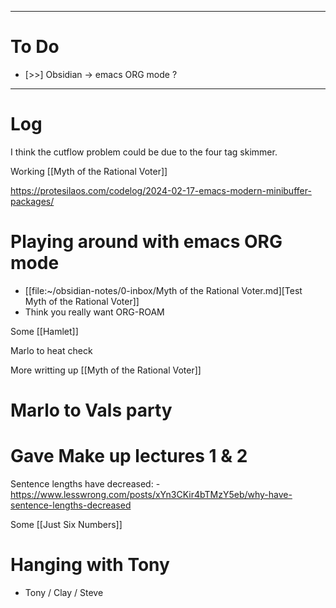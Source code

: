 

---
# To Do

- [>>] Obsidian -> emacs ORG mode ?

---

# Log

I think the cutflow problem could be due to the four tag skimmer.

Working [[Myth of the Rational Voter]]

https://protesilaos.com/codelog/2024-02-17-emacs-modern-minibuffer-packages/


# Playing around with emacs ORG mode
- [[file:~/obsidian-notes/0-inbox/Myth of the Rational Voter.md][Test Myth of the Rational Voter]]
- Think you really want ORG-ROAM

Some [[Hamlet]]

Marlo to heat check    

More writting up [[Myth of the Rational Voter]]

# Marlo to Vals party


# Gave Make up lectures 1 & 2


Sentence lengths have decreased:
	- https://www.lesswrong.com/posts/xYn3CKir4bTMzY5eb/why-have-sentence-lengths-decreased


Some [[Just Six Numbers]]

# Hanging with Tony
- Tony / Clay / Steve 

